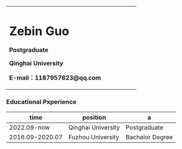 <div>
<table border="0">
  <tr>
    <td width="75%">
      <h1>Zebin Guo</h1>
      <p><b>Postgraduate</b></p>
      <p><b>Qinghai University</b></p>
      <p><b>E-mail：1187957823@qq.com</b></p>
    </td>
  </tr>
</table>
<div>

### Educational Pxperience
|time|position|a|
|-|-|-|
|2022.09-now|Qinghai University|Postgraduate|
|2016.09-2020.07|Fuzhou University|Bachelor Degree|
